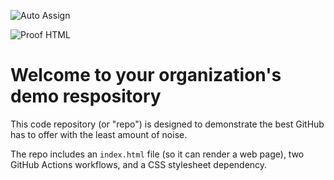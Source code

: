 ![Auto Assign](https://github.com/Martin-Full-Movi/demo-repository/actions/workflows/auto-assign.yml/badge.svg)

![Proof HTML](https://github.com/Martin-Full-Movi/demo-repository/actions/workflows/proof-html.yml/badge.svg)

# Welcome to your organization's demo respository
This code repository (or "repo") is designed to demonstrate the best GitHub has to offer with the least amount of noise.

The repo includes an `index.html` file (so it can render a web page), two GitHub Actions workflows, and a CSS stylesheet dependency.
